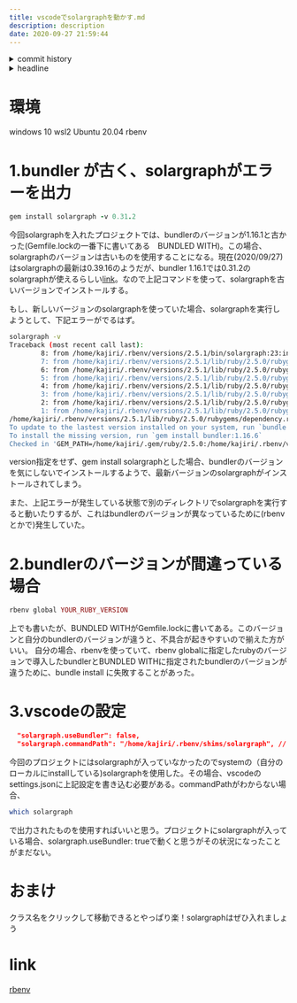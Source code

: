 ```yaml
---
title: vscodeでsolargraphを動かす.md
description: description
date: 2020-09-27 21:59:44
---
```

<!-- history area start -->
<details><summary>commit history</summary><div><ol>
<li>2020/09/27 21:54:19 98c7081</li>
</ol></div></details>
<!-- history area end -->
<!-- toc area start -->
<details><summary>headline</summary><div>
<!-- START doctoc generated TOC please keep comment here to allow auto update -->
<!-- DON'T EDIT THIS SECTION, INSTEAD RE-RUN doctoc TO UPDATE -->


- [環境](#%E7%92%B0%E5%A2%83)
- [1.bundler が古く、solargraphがエラーを出力](#1bundler-%E3%81%8C%E5%8F%A4%E3%81%8Fsolargraph%E3%81%8C%E3%82%A8%E3%83%A9%E3%83%BC%E3%82%92%E5%87%BA%E5%8A%9B)
- [2.bundlerのバージョンが間違っている場合](#2bundler%E3%81%AE%E3%83%90%E3%83%BC%E3%82%B8%E3%83%A7%E3%83%B3%E3%81%8C%E9%96%93%E9%81%95%E3%81%A3%E3%81%A6%E3%81%84%E3%82%8B%E5%A0%B4%E5%90%88)
- [3.vscodeの設定](#3vscode%E3%81%AE%E8%A8%AD%E5%AE%9A)
- [おまけ](#%E3%81%8A%E3%81%BE%E3%81%91)
- [link](#link)

<!-- END doctoc generated TOC please keep comment here to allow auto update -->

</div></details>

<!-- toc area end -->
# 環境

windows 10
wsl2 Ubuntu 20.04
rbenv

# 1.bundler が古く、solargraphがエラーを出力

```ruby
gem install solargraph -v 0.31.2
```

今回solargraphを入れたプロジェクトでは、bundlerのバージョンが1.16.1と古かった(Gemfile.lockの一番下に書いてある　BUNDLED WITH)。この場合、solargraphのバージョンは古いものを使用することになる。現在(2020/09/27)はsolargraphの最新は0.39.16のようだが、bundler 1.16.1では0.31.2のsolargraphが使えるらしい[link](https://qiita.com/lp-peg/items/58f49c2f4920f363370b#2system%E3%81%A7%E4%BD%BF%E3%81%86solargraph%E3%81%AE%E3%83%90%E3%83%BC%E3%82%B8%E3%83%A7%E3%83%B3%E3%82%92%E4%B8%8B%E3%81%92%E3%82%8B)。なので上記コマンドを使って、solargraphを古いバージョンでインストールする。

もし、新しいバージョンのsolargraphを使っていた場合、solargraphを実行しようとして、下記エラーがでるはず。

```bash
solargraph -v
Traceback (most recent call last):
        8: from /home/kajiri/.rbenv/versions/2.5.1/bin/solargraph:23:in `<main>'
        7: from /home/kajiri/.rbenv/versions/2.5.1/lib/ruby/2.5.0/rubygems.rb:309:in `activate_bin_path'
        6: from /home/kajiri/.rbenv/versions/2.5.1/lib/ruby/2.5.0/rubygems.rb:309:in `synchronize'
        5: from /home/kajiri/.rbenv/versions/2.5.1/lib/ruby/2.5.0/rubygems.rb:310:in `block in activate_bin_path'
        4: from /home/kajiri/.rbenv/versions/2.5.1/lib/ruby/2.5.0/rubygems/specification.rb:1440:in `activate'
        3: from /home/kajiri/.rbenv/versions/2.5.1/lib/ruby/2.5.0/rubygems/specification.rb:1458:in `activate_dependencies'
        2: from /home/kajiri/.rbenv/versions/2.5.1/lib/ruby/2.5.0/rubygems/specification.rb:1458:in `each'
        1: from /home/kajiri/.rbenv/versions/2.5.1/lib/ruby/2.5.0/rubygems/specification.rb:1469:in `block in activate_dependencies'
/home/kajiri/.rbenv/versions/2.5.1/lib/ruby/2.5.0/rubygems/dependency.rb:312:in `to_specs': Could not find 'bundler' (1.16.6) required by your /home/kajiri/ghq/github.com/OnetapInc/locked-api/Gemfile.lock. (Gem::MissingSpecVersionError)
To update to the lastest version installed on your system, run `bundle update --bundler`.
To install the missing version, run `gem install bundler:1.16.6`
Checked in 'GEM_PATH=/home/kajiri/.gem/ruby/2.5.0:/home/kajiri/.rbenv/versions/2.5.1/lib/ruby/gems/2.5.0', execute `gem env` for more information
```

version指定をせず、gem install solargraphとした場合、bundlerのバージョンを気にしないでインストールするようで、最新バージョンのsolargraphがインストールされてしまう。

また、上記エラーが発生している状態で別のディレクトリでsolargraphを実行すると動いたりするが、これはbundlerのバージョンが異なっているために(rbenvとかで)発生していた。

# 2.bundlerのバージョンが間違っている場合

```ruby
rbenv global YOUR_RUBY_VERSION
```

上でも書いたが、BUNDLED WITHがGemfile.lockに書いてある。このバージョンと自分のbundlerのバージョンが違うと、不具合が起きやすいので揃えた方がいい。
自分の場合、rbenvを使っていて、rbenv globalに指定したrubyのバージョンで導入したbundlerとBUNDLED WITHに指定されたbundlerのバージョンが違うために、bundle install に失敗することがあった。

# 3.vscodeの設定

```json
  "solargraph.useBundler": false,
  "solargraph.commandPath": "/home/kajiri/.rbenv/shims/solargraph", // YOUR solargraph path
```

今回のプロジェクトにはsolargraphが入っていなかったのでsystemの（自分のローカルにinstallしている)solargraphを使用した。その場合、vscodeのsettings.jsonに上記設定を書き込む必要がある。commandPathがわからない場合、

```bash
which solargraph
```

で出力されたものを使用すればいいと思う。プロジェクトにsolargraphが入っている場合、solargraph.useBundler: trueで動くと思うがその状況になったことがまだない。

# おまけ
クラス名をクリックして移動できるとやっぱり楽！solargraphはぜひ入れましょう

# link
[rbenv](https://github.com/rbenv/rbenv)
